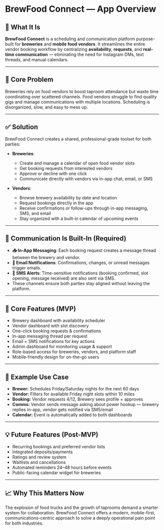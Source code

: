 # **BrewFood Connect — App Overview**

## 🧠 What It Is  
**BrewFood Connect** is a scheduling and communication platform purpose-built for **breweries** and **mobile food vendors**. It streamlines the entire vendor booking workflow by centralizing **availability**, **requests**, and **real-time communication** — eliminating the need for Instagram DMs, text threads, and manual calendars.

---

## 🎯 Core Problem  
Breweries rely on food vendors to boost taproom attendance but waste time coordinating over scattered channels. Food vendors struggle to find quality gigs and manage communications with multiple locations. Scheduling is disorganized, slow, and easy to mess up.

---

## ✅ Solution  
BrewFood Connect creates a shared, professional-grade toolset for both parties:

- **Breweries**:
  - Create and manage a calendar of open food vendor slots
  - Get booking requests from interested vendors
  - Approve or decline with one click
  - Communicate directly with vendors via in-app chat, email, or SMS

- **Vendors**:
  - Browse brewery availability by date and location
  - Request bookings directly in the app
  - Receive confirmations or follow-ups through in-app messaging, SMS, and email
  - Stay organized with a built-in calendar of upcoming events

---

## 📲 Communication Is Built-In (Required)

- **📥 In-App Messaging**: Each booking request creates a message thread between the brewery and vendor.  
- **📧 Email Notifications**: Confirmations, changes, or unread messages trigger emails.  
- **📱 SMS Alerts**: Time-sensitive notifications (booking confirmed, slot opening, message received) are also sent via SMS.  
- These channels ensure both parties stay aligned without leaving the platform.

---

## 🔑 Core Features (MVP)

- Brewery dashboard with availability scheduler  
- Vendor dashboard with slot discovery  
- One-click booking requests & confirmations  
- In-app messaging thread per request  
- Email + SMS notifications for key actions  
- Admin dashboard for monitoring usage & support  
- Role-based access for breweries, vendors, and platform staff  
- Mobile-friendly design for on-the-go users

---

## 📌 Example Use Case  
- **Brewer:** Schedules Friday/Saturday nights for the next 60 days  
- **Vendor:** Filters for available Friday night slots within 10 miles  
- **Booking:** Vendor requests 4/12, Brewery sees profile + approves  
- **Comms:** Vendor sends message asking about power hookup — brewery replies in-app, vendor gets notified via SMS/email  
- **Calendar:** Event is automatically added to both dashboards

---

## 💡 Future Features (Post-MVP)

- Recurring bookings and preferred vendor lists  
- Integrated deposits/payments  
- Ratings and review system  
- Waitlists and cancellations  
- Automated reminders 24–48 hours before events  
- Public-facing calendar widget for breweries  

---

## 📈 Why This Matters Now  
The explosion of food trucks and the growth of taprooms demand a smarter system for collaboration. BrewFood Connect offers a modern, mobile-first, communications-centric approach to solve a deeply operational pain point for both industries.
